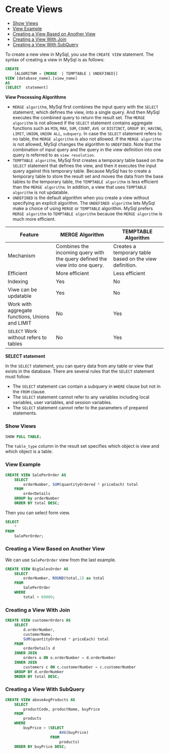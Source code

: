 # Create Views

* [Show Views](#show-views)
* [View Example](#view-example)
* [Creating a View Based on Another View](#creating-a-view-based-on-another-view)
* [Creating a View With Join](#creating-a-view-with-join)
* [Creating a View With SubQuery](#creating-a-view-with-subquery)

To create a new view in MySql, you use the `CREATE VIEW` statement. The syntax of creating a view in MySql is as follows:
```sql
CREATE
    [ALGORITHM = {MERGE  | TEMPTABLE | UNDEFINED}]
VIEW [database_name].[view_name]
AS
[SELECT  statement]
```

**View Processing Algorithms**
* `MERGE algorithm`, MySql first combines the input query with the `SELECT` statement, which defines the view, into a single query. And then MySql executes the combined query to return the result set. The `MERGE algorithm` is not allowed if the `SELECT` statement contains aggregate functions such as `MIN`, `MAX`, `SUM`, `COUNT`, `AVG `or `DISTINCT`, `GROUP BY`, `HAVING`, `LIMIT`, `UNION`, `UNION ALL`, `subquery`. In case the `SELECT` statement refers to no table, the `MERGE algorithm` is also not allowed. If the `MERGE algorithm` is not allowed, MySql changes the algorithm to `UNDEFINED`. Note that the combination of input query and the query in the view definition into one query is referred to as `view resolution`.
* `TEMPTABLE algorithm`, MySql first creates a temporary table based on the `SELECT` statement that defines the view, and then it executes the input query against this temporary table. Because MySql has to create a temporary table to store the result set and moves the data from the base tables to the temporary table, the `TEMPTABLE algorithm` is less efficient than the `MERGE algorithm`. In addition, a view that uses `TEMPTABLE algorithm` is not updatable.
* `UNDEFINED` is the default algorithm when you create a view without specifying an explicit algorithm. The `UNDEFINED algorithm` lets MySql make a choice of using `MERGE` or `TEMPTABLE` algorithm. MySql prefers `MERGE algorithm` to `TEMPTABLE algorithm` because the `MERGE algorithm` is much more efficient.

Feature | MERGE Algorithm | TEMPTABLE Algorithm
---|---|---|
Mechanism | Combines the incoming query with the query defined the view into one query. | Creates a temporary table based on the view definition.
Efficient | More efficient | Less efficient
Indexing | Yes | No
Viwe can be updatable | Yes | No
Work with aggregate functions, Unions and LIMIT | No | Yes
`SELECT` Work without refers to tables | No | Yes

**SELECT statement**

In the `SELECT` statement, you can query data from any table or view that exists in the database. There are several rules that the `SELECT` statement must follow:
* The `SELECT` statement can contain a subquery in `WHERE` clause but not in the `FROM` clause.
* The `SELECT` statement cannot refer to any variables including local variables, user variables, and session variables.
* The `SELECT` statement cannot refer to the parameters of prepared statements.

### Show Views
```sql
SHOW FULL TABLE;
```
The `table_type` column in the result set specifies which object is view and which object is a table.

### View Example
```sql
CREATE VIEW SalePerOrder AS
    SELECT
        orderNumber, SUM(quantityOrdered * priceEach) total
    FROM
        orderDetails
    GROUP by orderNumber
    ORDER BY total DESC;
```
Then you can select form view.
```sql
SELECT
    *
FROM
    SalePerOrder;
```

### Creating a View Based on Another View
We can use `SalePerOrder` view from the last example.
```sql
CREATE VIEW BigSalesOrder AS
    SELECT
        orderNumber, ROUND(total,2) as total
    FROM
        SalePerOrder
    WHERE
        total > 60000;
```

### Creating a View With Join
```sql
CREATE VIEW customerOrders AS
    SELECT
        d.orderNumber,
        customerName,
        SUM(quantityOrdered * priceEach) total
    FROM
        orderDetails d
    INNER JOIN
        orders o ON o.orderNumber = d.orderNumber
    INNER JOIN
        customers c ON c.customerNumber = c.customerNumber
    GROUP BY d.orderNumber
    ORDER BY total DESC;
```

### Creating a View With SubQuery
```sql
CREATE VIEW aboveAvgProducts AS
    SELECT
        productCode, productName, buyPrice
    FROM
        products
    WHERE
        buyPrice > (SELECT
                        AVG(buyPrice)
                    FROM
                        products)
    ORDER BY buyPrice DESC;
```
